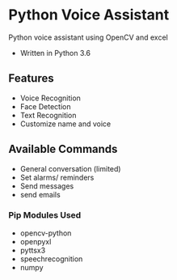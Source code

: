 # Python Voice Assistant
Python voice assistant using OpenCV and excel

- Written in Python 3.6

## Features
- Voice Recognition
- Face Detection
- Text Recognition
- Customize name and voice

## Available Commands
- General conversation (limited)
- Set alarms/ reminders
- Send messages
- send emails

### Pip Modules Used
- opencv-python
- openpyxl
- pyttsx3
- speechrecognition
- numpy
